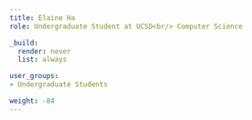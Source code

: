 ```yaml
---
title: Elaine Ha
role: Undergraduate Student at UCSD<br/> Computer Science

_build:
  render: never
  list: always

user_groups:
- Undergraduate Students

weight: -84
---
```

